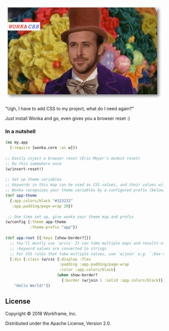 ![](https://raw.githubusercontent.com/workframers/wonka/master/resources/wonka.jpg)

"Ugh, I have to add CSS to my project, what do I need again?"

Just install Wonka and go, even gives you a browser reset :)

### In a nutshell
```clojure
(ns my.app
  (:require [wonka.core :as w]))

;; Easily inject a browser reset (Eric Meyer's modest reset)
;; Do this somewhere once
(w/insert-reset!)

;; Set up theme variables
;; Keywords in this map can be used as CSS values, and their values will be swapped in
;; Wonka recognizes your theme variables by a configured prefix (below), in this case it would be "app"
(def app-theme
  {:app.colors/black "#323232"
   :app.padding/page-wrap 20})
 
 ;; One time set up, give wonka your theme map and prefix
(w/config {:theme app-theme
           :theme-prefix "app"})
           
(def app-root [{:keys [show-border?]}]
  ;; You'll mostly use `w/css` It can take multiple maps and results of other `w/css` calls
  ;; :keyword values are converted to strings
  ;; For CSS rules that take multiple values, use `w/join` e.g. `:box-shadow (w/join 4 4 20 :app.colors/black)`
  [:div {:class (w/css {:display :flex
                        :padding :app.padding/page-wrap
                        :color :app.colors/black}
                       (when show-border?
                         {:border (w/join 1 :solid :app.colors/black)}))}
    "Hello World!"])
```

## License

Copyright © 2018 Workframe, Inc.

Distributed under the Apache License, Version 2.0.
